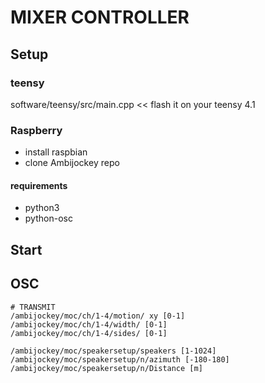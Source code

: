 # MIXER CONTROLLER

## Setup

### teensy
software/teensy/src/main.cpp << flash it on your teensy 4.1

### Raspberry
- install raspbian
- clone Ambijockey repo

#### requirements
- python3
- python-osc

## Start

## OSC
``` 
# TRANSMIT
/ambijockey/moc/ch/1-4/motion/ xy [0-1]
/ambijockey/moc/ch/1-4/width/ [0-1]
/ambijockey/moc/ch/1-4/sides/ [0-1]

/ambijockey/moc/speakersetup/speakers [1-1024]
/ambijockey/moc/speakersetup/n/azimuth [-180-180]
/ambijockey/moc/speakersetup/n/Distance [m]
```
